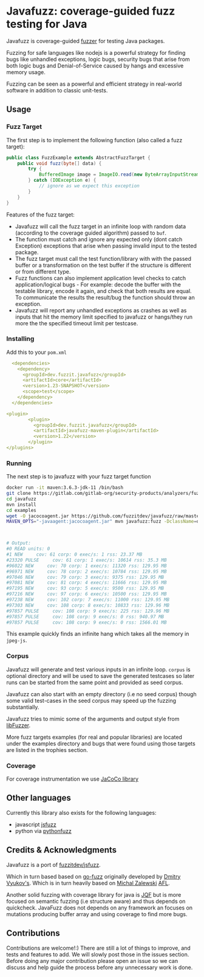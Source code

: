 # Javafuzz: coverage-guided fuzz testing for Java

Javafuzz is coverage-guided [fuzzer](https://developer.mozilla.org/en-US/docs/Glossary/Fuzzing) 
for testing Java packages.

Fuzzing for safe languages like nodejs is a powerful strategy for finding bugs like unhandled exceptions, logic bugs,
security bugs that arise from both logic bugs and Denial-of-Service caused by hangs and excessive memory usage.

Fuzzing can be seen as a powerful and efficient strategy in real-world software in addition to classic unit-tests.

## Usage

### Fuzz Target

The first step is to implement the following function (also called a fuzz target):

```java
public class FuzzExample extends AbstractFuzzTarget {
    public void fuzz(byte[] data) {
        try {
            BufferedImage image = ImageIO.read(new ByteArrayInputStream(data));
        } catch (IOException e) {
            // ignore as we expect this exception
        }
    }
}
```

Features of the fuzz target:

* Javafuzz will call the fuzz target in an infinite loop with random data (according to the coverage guided algorithm) passed to `buf`.
* The function must catch and ignore any expected only (dont catch Exception) exceptions that arise when passing invalid input to the tested package.
* The fuzz target must call the test function/library with with the passed buffer or a transformation on the test buffer 
if the structure is different or from different type.
* Fuzz functions can also implement application level checks to catch application/logical bugs - For example: 
decode the buffer with the testable library, encode it again, and check that both results are equal. To communicate the results
the result/bug the function should throw an exception.
* Javafuzz will report any unhandled exceptions as crashes as well as inputs that hit the memory limit specified to javafuzz
or hangs/they run more the the specified timeout limit per testcase.

### Installing
Add this to your `pom.xml`

```yaml
  <dependencies>
    <dependency>
      <groupId>dev.fuzzit.javafuzz</groupId>
      <artifactId>core</artifactId>
      <version>1.23-SNAPSHOT</version>
      <scope>test</scope>
    </dependency>
  </dependencies>

<plugin>
        <plugin>
          <groupId>dev.fuzzit.javafuzz</groupId>
          <artifactId>javafuzz-maven-plugin</artifactId>
          <version>1.22</version>
        </plugin>
</plugins>
```


### Running

The next step is to javafuzz with your fuzz target function


```bash
docker run -it maven:3.6.3-jdk-11 /bin/bash
git clone https://gitlab.com/gitlab-org/security-products/analyzers/fuzzers/javafuzz.git
cd javafuzz
mvn install
cd examples
wget -O jacocoagent.jar https://github.com/fuzzitdev/javafuzz/raw/master/javafuzz-maven-plugin/src/main/resources/jacocoagent-exp.jar
MAVEN_OPTS="-javaagent:jacocoagent.jar" mvn javafuzz:fuzz -DclassName=dev.fuzzit.javafuzz.examples.FuzzYaml
```


```bash


# Output:
#0 READ units: 0
#1 NEW     cov: 61 corp: 0 exec/s: 1 rss: 23.37 MB
#23320 PULSE     cov: 61 corp: 1 exec/s: 10614 rss: 35.3 MB
#96022 NEW     cov: 70 corp: 1 exec/s: 11320 rss: 129.95 MB
#96971 NEW     cov: 78 corp: 2 exec/s: 10784 rss: 129.95 MB
#97046 NEW     cov: 79 corp: 3 exec/s: 9375 rss: 129.95 MB
#97081 NEW     cov: 81 corp: 4 exec/s: 11666 rss: 129.95 MB
#97195 NEW     cov: 93 corp: 5 exec/s: 9500 rss: 129.95 MB
#97216 NEW     cov: 97 corp: 6 exec/s: 10500 rss: 129.95 MB
#97238 NEW     cov: 102 corp: 7 exec/s: 11000 rss: 129.95 MB
#97303 NEW     cov: 108 corp: 8 exec/s: 10833 rss: 129.96 MB
#97857 PULSE     cov: 108 corp: 9 exec/s: 225 rss: 129.96 MB
#97857 PULSE     cov: 108 corp: 9 exec/s: 0 rss: 940.97 MB
#97857 PULSE     cov: 108 corp: 9 exec/s: 0 rss: 1566.01 MB
```

This example quickly finds an infinite hang which takes all the memory in `jpeg-js`.

### Corpus

Javafuzz will generate and test various inputs in an infinite loop. `corpus` is optional directory and will be used to
save the generated testcases so later runs can be started from the same point and provided as seed corpus.

Javafuzz can also start with an empty directory (i.e no seed corpus) though some valid test-cases in the seed corpus
may speed up the fuzzing substantially.  

Javafuzz tries to mimic some of the arguments and output style from [libFuzzer](https://llvm.org/docs/LibFuzzer.html).

More fuzz targets examples (for real and popular libraries) are located under the examples directory and
bugs that were found using those targets are listed in the trophies section.

### Coverage

For coverage instrumentation we use [JaCoCo library](https://github.com/jacoco/jacoco)


## Other languages

Currently this library also exists for the following languages:
* javascript [jsfuzz](https://github.com/fuzzitdev/jsfuzz)
* python via [pythonfuzz](https://github.com/fuzzitdev/pythonfuzz)

## Credits & Acknowledgments

Javafuzz is a port of [fuzzitdev/jsfuzz](https://github.com/fuzzitdev/jsfuzz).

Which in turn based based on [go-fuzz](https://github.com/dvyukov/go-fuzz) originally developed by [Dmitry Vyukov's](https://twitter.com/dvyukov).
Which is in turn heavily based on [Michal Zalewski](https://twitter.com/lcamtuf) [AFL](http://lcamtuf.coredump.cx/afl/).

Another solid fuzzing with coverage library for java is [JQF](https://github.com/rohanpadhye/jqf) but is more
focused on semantic fuzzing (i.e structure aware) and thus depends on quickcheck. JavaFuzz does not 
depends on any framework an focuses on mutations producing buffer array and using coverage to find more bugs.

## Contributions

Contributions are welcome!:) There are still a lot of things to improve, and tests and features to add. We will slowly post those in the
issues section. Before doing any major contribution please open an issue so we can discuss and help guide the process before
any unnecessary work is done.

